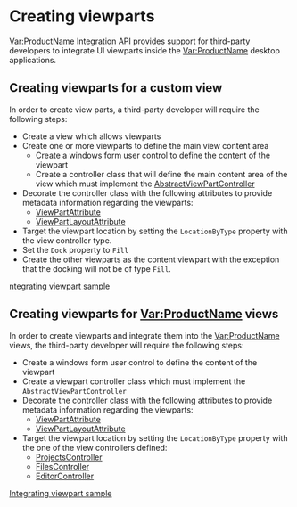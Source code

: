 Creating viewparts
====

<Var:ProductName> Integration API provides support for third-party developers to integrate UI viewparts inside the <Var:ProductName> desktop applications.

Creating viewparts for a custom view
----
In order to create view parts, a third-party developer will require the following steps:

* Create a view which allows viewparts
* Create one or more viewparts to define the main view content area
    * Create a windows form user control to define the content of the viewpart
    * Create a controller class that will define the main content area of the view which must implement the [AbstractViewPartController](../../api/integration/Sdl.Desktop.IntegrationApi.AbstractViewPartController.yml)
* Decorate the controller class with the following attributes to provide metadata information regarding the viewparts: 
    * [ViewPartAttribute](../../api/integration/Sdl.Desktop.IntegrationApi.Extensions.ViewPartAttribute.yml)
    * [ViewPartLayoutAttribute](../../api/integration/Sdl.Desktop.IntegrationApi.Extensions.ViewPartLayoutAttribute.yml)
* Target the viewpart location by setting the `LocationByType` property with the view controller type.
* Set the `Dock` property to `Fill` 
* Create the other viewparts as the content viewpart with the exception that the docking will not be of type `Fill`.
  
[ntegrating viewpart sample](integrating_viewparts.md)

Creating viewparts for <Var:ProductName> views
-----
In order to create viewparts and integrate them into the <Var:ProductName> views, the third-party developer will require the following steps:

* Create a windows form user control to define the content of the viewpart
* Create a viewpart controller class which must implement the `AbstractViewPartController`
* Decorate the controller class with the following attributes to provide metadata information regarding the viewparts: 
    * [ViewPartAttribute](../../api/integration/Sdl.Desktop.IntegrationApi.Extensions.ViewPartAttribute.yml)
    * [ViewPartLayoutAttribute](../../api/integration/Sdl.Desktop.IntegrationApi.Extensions.ViewPartLayoutAttribute.yml)
* Target the viewpart location by setting the `LocationByType` property with the one of the view controllers defined:
    * [ProjectsController](projects_controller.md)
    * [FilesController](files_controller.md)
    * [EditorController](editor_controller.md)
  
[Integrating viewpart sample](integrating_viewparts.md)
